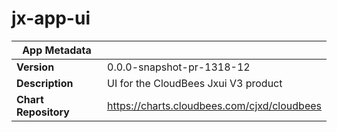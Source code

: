 # jx-app-ui

|App Metadata||
|---|---|
| **Version** | 0.0.0-snapshot-pr-1318-12 |
| **Description** | UI for the CloudBees Jxui V3 product |
| **Chart Repository** | https://charts.cloudbees.com/cjxd/cloudbees |
